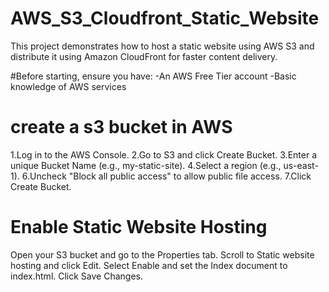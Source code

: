 # AWS_S3_Cloudfront_Static_Website
This project demonstrates how to host a static website using AWS S3 and distribute it using Amazon CloudFront for faster content delivery.

#Before starting, ensure you have:
-An AWS Free Tier account
-Basic knowledge of AWS services

# create a s3 bucket in AWS 

1.Log in to the AWS Console.
2.Go to S3 and click Create Bucket.
3.Enter a unique Bucket Name (e.g., my-static-site).
4.Select a region (e.g., us-east-1).
6.Uncheck "Block all public access" to allow public file access.
7.Click Create Bucket.

# Enable Static Website Hosting
Open your S3 bucket and go to the Properties tab.
Scroll to Static website hosting and click Edit.
Select Enable and set the Index document to index.html.
Click Save Changes.
